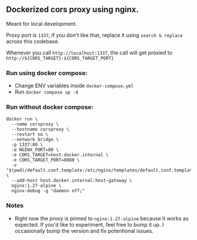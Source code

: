 ## Dockerized cors proxy using nginx.

Meant for local development.

Proxy port is `1337`, if you don't like that, replace it using `search & replace` across this codebase.

Whenever you call `http://localhost:1337`, the call will get proxied to `http://${CORS_TARGET}:${CORS_TARGET_PORT}`

### Run using docker compose:

- Change ENV variables inside `docker-compose.yml`
- Run `docker compose up -d`

### Run without docker compose:

```
docker run \
  --name corsproxy \
  --hostname corsproxy \
  --restart no \
  --network bridge \
  -p 1337:80 \
  -e NGINX_PORT=80 \
  -e CORS_TARGET=host.docker.internal \
  -e CORS_TARGET_PORT=8080 \
  -v "$(pwd)/default.conf.template:/etc/nginx/templates/default.conf.template:ro" \
  --add-host host.docker.internal:host-gateway \
  nginx:1.27-alpine \
  nginx-debug -g "daemon off;"
```

### Notes

- Right now the proxy is pinned to `nginx:1.27-alpine` because it works as expected. If you'd like to experiment, feel free to bump it up. I occasionally bump the version and fix potentional issues.
